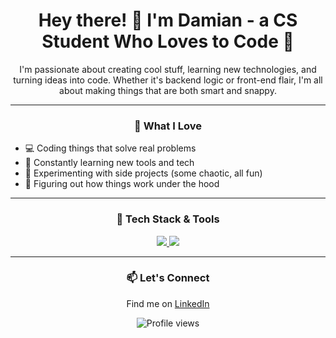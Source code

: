 <h1 align="center">Hey there! 👋 I'm Damian - a CS Student Who Loves to Code 🚀</h1>

<p align="center">
  I'm passionate about creating cool stuff, learning new technologies, and turning ideas into code. Whether it's backend logic or front-end flair, I'm all about making things that are both smart and snappy.
</p>

---

<h3 align="center">🧠 What I Love</h3>

- 💻 Coding things that solve real problems  
- 🌱 Constantly learning new tools and tech  
- 🔧 Experimenting with side projects (some chaotic, all fun)  
- 🧩 Figuring out how things work under the hood

---

<h3 align="center">🚀 Tech Stack & Tools</h3>

<p align="center">
  <a href="https://skillicons.dev">
    <img src="https://skillicons.dev/icons?i=java,js,kotlin,py,Go,R" />
    <img src="https://skillicons.dev/icons?i=css,html,nextjs,npm,spring,vue" />
  </a>
</p>

---

<h3 align="center">📫 Let's Connect</h3>

<p align="center">
  Find me on <a href="https://www.linkedin.com/in/damian-huckele-164bb3197/">LinkedIn</a> 
</p>

<p align="center">
  <img src="https://komarev.com/ghpvc/?username=dhckdev&style=flat-square&color=blue" alt="Profile views"/>
</p>
